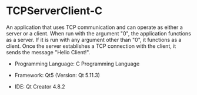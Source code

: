 # TCPServerClient-C
An application that uses TCP communication and can operate as either a server or a client.
When run with the argument "0", the application functions as a server.
If it is run with any argument other than "0", it functions as a client.
Once the server establishes a TCP connection with the client, it sends the message "Hello Client!".

- Programming Language: C Programming Language

- Framework: Qt5 (Version: Qt 5.11.3)

- IDE: Qt Creator 4.8.2